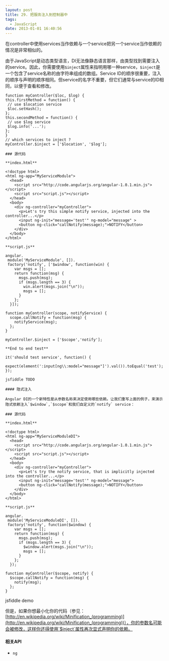 ```yaml
---
layout: post
title: 29. 把服务注入到控制器中
tags:
  - JavaScript
date: 2013-01-01 16:40:56
---
```


在controller中使用services当作依赖与一个service把另一个service当作依赖的情况是非常相似的。

由于JavaScript是动态类型语言，DI无法像静态语言那样，由类型找到需要注入的service。因此，你需要使用`$inject`属性来指明用哪一种service，`$inject`是一个包含了service名称的由字符串组成的数组。Service ID的顺序很重要，注入的顺序与声明的顺序相同。但service的名字不重要，但它们通常与service的ID相同，以便于查看和修改。

    function myController($loc, $log) {
    this.firstMethod = function() {
     // use $location service
     $loc.setHash();
    };
    this.secondMethod = function() {
     // use $log service
     $log.info('...');
    };
    }
    // which services to inject ?
    myController.$inject = ['$location', '$log'];

    ### 源代码

    **index.html**

    <!doctype html>
    <html ng-app="MyServiceModule">
      <head>
        <script src="http://code.angularjs.org/angular-1.0.1.min.js"></script>
        <script src="script.js"></script>
      </head>
      <body>
        <div ng-controller="myController">
          <p>Let's try this simple notify service, injected into the controller...</p>
          <input ng-init="message='test'" ng-model="message" >
          <button ng-click="callNotify(message);">NOTIFY</button>
        </div>
      </body>
    </html>

    **script.js**

    angular.
     module('MyServiceModule', []).
     factory('notify', ['$window', function(win) {
        var msgs = [];
        return function(msg) {
          msgs.push(msg);
          if (msgs.length == 3) {
            win.alert(msgs.join("\n"));
            msgs = [];
          }
        };
      }]);

    function myController(scope, notifyService) {
      scope.callNotify = function(msg) {
        notifyService(msg);
      };
    }

    myController.$inject = ['$scope','notify'];

    **End to end test**

    it('should test service', function() {
      expect(element(':input[ng\\:model="message"]').val()).toEqual('test');
    });

    jsfiddle TODO

    #### 隐式注入

    Angular DI的一个新特性是从参数名称来决定使用哪些依赖。让我们重写上面的例子，来演示隐式依赖注入`$window`,`$scope`和我们自定义的`notify` service：

    ### 源代码

    **index.html**

    <!doctype html>
    <html ng-app="MyServiceModuleDI">
      <head>
        <script src="http://code.angularjs.org/angular-1.0.1.min.js"></script>
        <script src="script.js"></script>
      </head>
      <body>
        <div ng-controller="myController">
          <p>Let's try the notify service, that is implicitly injected into the controller...</p>
          <input ng-init="message='test'" ng-model="message">
          <button ng-click="callNotify(message);">NOTIFY</button>
        </div>
      </body>
    </html>

    **script.js**

    angular.
     module('MyServiceModuleDI', []).
     factory('notify', function($window) {
        var msgs = [];
        return function(msg) {
          msgs.push(msg);
          if (msgs.length == 3) {
            $window.alert(msgs.join("\n"));
            msgs = [];
          }
        };
      });

    function myController($scope, notify) {
      $scope.callNotify = function(msg) {
        notify(msg);
      };
    }

jsfiddle demo

但是，如果你想最小化你的代码（参见：[http://en.wikipedia.org/wiki/Minification_(programming)](http://en.wikipedia.org/wiki/Minification_(programming))），你的参数名可能会被修改，这样你还得使用`$inject`属性再次显式声明你的依赖。

#### 相关API

*   `ng`